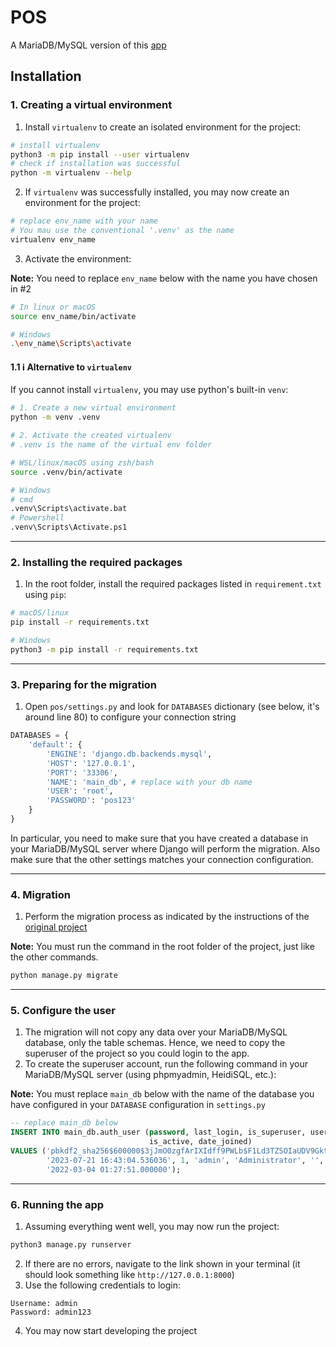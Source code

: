 # POS
A MariaDB/MySQL version of this [app](https://www.sourcecodester.com/python/15210/grocery-point-sales-pos-system-python-django-free-source-code.html)

## Installation
### 1. Creating a virtual environment
1. Install `virtualenv` to create an isolated environment for the project:
```bash
# install virtualenv
python3 -m pip install --user virtualenv
# check if installation was successful
python -m virtualenv --help
```
2. If `virtualenv` was successfully installed, you may now create an environment for the project:
```bash
# replace env_name with your name
# You mau use the conventional '.venv' as the name
virtualenv env_name
```
3. Activate the environment:

**Note:** You need to replace `env_name` below with the name you have chosen in #2

```bash
# In linux or macOS
source env_name/bin/activate

# Windows
.\env_name\Scripts\activate
```
#### 1.1 ℹ️ Alternative to `virtualenv`
If you cannot install `virtualenv`, you may use python's built-in `venv`:
```bash
# 1. Create a new virtual environment
python -m venv .venv

# 2. Activate the created virtualenv
# .venv is the name of the virtual env folder

# WSL/linux/macOS using zsh/bash
source .venv/bin/activate

# Windows
# cmd
.venv\Scripts\activate.bat
# Powershell
.venv\Scripts\Activate.ps1
```
---
### 2. Installing the required packages
1. In the root folder, install the required packages listed in `requirement.txt` using `pip`:
```bash
# macOS/linux
pip install -r requirements.txt

# Windows
python3 -m pip install -r requirements.txt
```
---
### 3. Preparing for the migration
1. Open `pos/settings.py` and look for `DATABASES` dictionary (see below, it's around line 80) to configure your connection string
```python
DATABASES = {
    'default': {
        'ENGINE': 'django.db.backends.mysql',
        'HOST': '127.0.0.1',
        'PORT': '33306',
        'NAME': 'main_db', # replace with your db name
        'USER': 'root',
        'PASSWORD': 'pos123'
    }
}
```
In particular, you need to make sure that you have created a database in your MariaDB/MySQL server where Django will perform the migration. Also make sure that the other settings matches your connection configuration.

---
### 4. Migration
1. Perform the migration process as indicated by the instructions of the [original project](https://www.sourcecodester.com/python/15210/grocery-point-sales-pos-system-python-django-free-source-code.html)

**Note:** You must run the command in the root folder of the project, just like the other commands.

```bash
python manage.py migrate
```
---
### 5. Configure the user
1. The migration will not copy any data over your MariaDB/MySQL database, only the table schemas. Hence, we need to copy the superuser of the project so you could login to the app. 
2. To create the superuser account, run the following command in your MariaDB/MySQL server (using phpmyadmin, HeidiSQL, etc.):

**Note:** You must replace `main_db` below with the name of the database you have configured in your `DATABASE` configuration in `settings.py`

```SQL
-- replace main_db below
INSERT INTO main_db.auth_user (password, last_login, is_superuser, username, first_name, last_name, email, is_staff,
                               is_active, date_joined)
VALUES ('pbkdf2_sha256$600000$3jJmO0zgfArIXIdff9PWLb$F1Ld3TZSOIaUDV9GktzuRnN2/BdXnOBtps2kuEP6GGA=',
        '2023-07-21 16:43:04.536036', 1, 'admin', 'Administrator', '', 'admin@admin.com', 1, 1,
        '2022-03-04 01:27:51.000000');

```
---
### 6. Running the app
1. Assuming everything went well, you may now run the project:
```bash
python3 manage.py runserver
```
2. If there are no errors, navigate to the link shown in your terminal (it should look something like `http://127.0.0.1:8000`)
3. Use the following credentials to login:
```
Username: admin
Password: admin123
```
4. You may now start developing the project